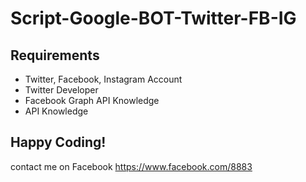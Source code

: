 # Script-Google-BOT-Twitter-FB-IG

## Requirements
- Twitter, Facebook, Instagram Account
- Twitter Developer
- Facebook Graph API Knowledge
- API Knowledge

## Happy Coding!

contact me on Facebook https://www.facebook.com/8883

